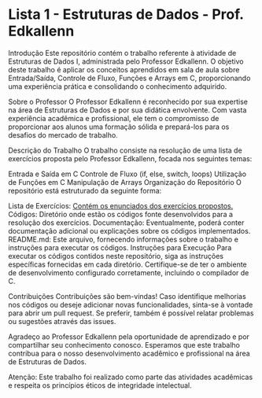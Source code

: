# Lista 1 - Estruturas de Dados - Prof. Edkallenn
Introdução
Este repositório contém o trabalho referente à atividade de Estruturas de Dados I, administrada pelo Professor Edkallenn. O objetivo deste trabalho é aplicar os conceitos aprendidos em sala de aula sobre Entrada/Saída, Controle de Fluxo, Funções e Arrays em C, proporcionando uma experiência prática e consolidando o conhecimento adquirido.

Sobre o Professor
O Professor Edkallenn é reconhecido por sua expertise na área de Estruturas de Dados e por sua didática envolvente. Com vasta experiência acadêmica e profissional, ele tem o compromisso de proporcionar aos alunos uma formação sólida e prepará-los para os desafios do mercado de trabalho.

Descrição do Trabalho
O trabalho consiste na resolução de uma lista de exercícios proposta pelo Professor Edkallenn, focada nos seguintes temas:

Entrada e Saída em C
Controle de Fluxo (if, else, switch, loops)
Utilização de Funções em C
Manipulação de Arrays
Organização do Repositório
O repositório está estruturado da seguinte forma:

Lista de Exercícios: [Contém os enunciados dos exercícios propostos.](https://www.notion.so/Trabalho-1-Entrada-Sa-da-Controle-de-Fluxo-Fun-es-e-Arrays-c5f57ae60e254c289295d4262e12fc62)
Códigos: Diretório onde estão os códigos fonte desenvolvidos para a resolução dos exercícios.
Documentação: Eventualmente, poderá conter documentação adicional ou explicações sobre os códigos implementados.
README.md: Este arquivo, fornecendo informações sobre o trabalho e instruções para executar os códigos.
Instruções para Execução
Para executar os códigos contidos neste repositório, siga as instruções específicas fornecidas em cada diretório. Certifique-se de ter o ambiente de desenvolvimento configurado corretamente, incluindo o compilador de C.

Contribuições
Contribuições são bem-vindas! Caso identifique melhorias nos códigos ou deseje adicionar novas funcionalidades, sinta-se à vontade para abrir um pull request. Se preferir, também é possível relatar problemas ou sugestões através das issues.

Agradeço ao Professor Edkallenn pela oportunidade de aprendizado e por compartilhar seu conhecimento conosco. Esperamos que este trabalho contribua para o nosso desenvolvimento acadêmico e profissional na área de Estruturas de Dados.

Atenção: Este trabalho foi realizado como parte das atividades acadêmicas e respeita os princípios éticos de integridade intelectual.
